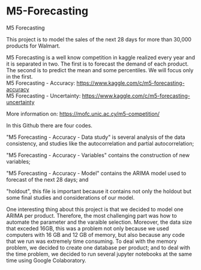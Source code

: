 # M5-Forecasting
M5 Forecasting

This project is to model the sales of the next 28 days for more than 30,000 products for Walmart.

M5 Forecasting is a well know competition in kaggle realized every year and it is separated in two. The first is to forecast the demand of each product. The second is to predict the mean and some percentiles. We will focus only in the first.\
        M5 Forecasting - Accuracy: https://www.kaggle.com/c/m5-forecasting-accuracy \
        M5 Forecasting - Uncertainty: https://www.kaggle.com/c/m5-forecasting-uncertainty
        
More information on: https://mofc.unic.ac.cy/m5-competition/

In this Github there are four codes.

"M5 Forecasting - Accuracy - Data study" is several analysis of the data consistency, and studies like the autocorrelation and partial autocorrelation; 

"M5 Forecasting - Accuracy  - Variables" contains the construction of new variables;

"M5 Forecasting - Accuracy  - Model" contains the ARIMA model used to forecast of the next 28 days; and

"holdout", this file is important because it contains not only the holdout but some final studies and considerations of our model.


One interesting thing about this project is that we decided to model one ARIMA per product. Therefore, the most challenging part was how to automate the parameter and the varaible selection. Moreover, the data size that exceded 16GB, this was a problem not only because we used computers with 16 GB and 12 GB of memory, but also because any code that we run was extremely time consuming. To deal with the memory problem, we decided to create one database per product; and to deal with the time problem, we decided to run several jupyter notebooks at the same time using Google Colaboratory. 
